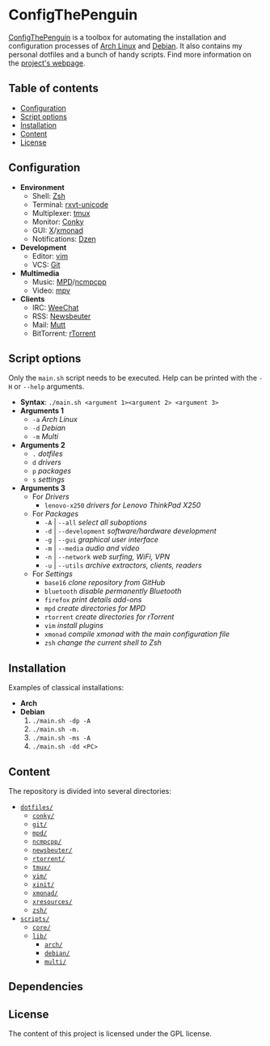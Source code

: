 # ConfigThePenguin
[ConfigThePenguin](https://github.com/sljrobin/ConfigThePenguin) is a toolbox for automating the installation and configuration processes of [Arch Linux](https://www.archlinux.org/) and [Debian](https://www.debian.org/). It also contains my personal dotfiles and a bunch of handy scripts. Find more information on the [project's webpage](https://sljrobin.org/work/configthepenguin).

## Table of contents
* [Configuration](https://github.com/sljrobin/ConfigThePenguin#configuration)
* [Script options](https://github.com/sljrobin/ConfigThePenguin#script-options)
* [Installation](https://github.com/sljrobin/ConfigThePenguin#installation)
* [Content](https://github.com/sljrobin/ConfigThePenguin#content)
* [License](https://github.com/sljrobin/ConfigThePenguin#license)

## Configuration
* __Environment__
    * Shell: [Zsh](http://www.zsh.org/)
    * Terminal: [rxvt-unicode](http://software.schmorp.de/pkg/rxvt-unicode.html)
    * Multiplexer: [tmux](https://tmux.github.io/)
    * Monitor: [Conky](https://github.com/brndnmtthws/conky)
    * GUI: [X](http://www.x.org/wiki/)/[xmonad](http://xmonad.org/)
    * Notifications: [Dzen](https://robm.github.io/dzen/)
* __Development__
    * Editor: [vim](http://www.vim.org/)
    * VCS: [Git](https://git-scm.com/)
* __Multimedia__
    * Music: [MPD](http://www.musicpd.org/)/[ncmpcpp](http://rybczak.net/ncmpcpp/)
    * Video: [mpv](https://mpv.io/)
* __Clients__
    * IRC: [WeeChat](https://weechat.org/)
    * RSS: [Newsbeuter](http://newsbeuter.org/)
    * Mail: [Mutt](http://www.mutt.org/)
    * BitTorrent: [rTorrent](https://rakshasa.github.io/rtorrent/)

## Script options
Only the `main.sh` script needs to be executed. Help can be printed with the `-H` or `--help` arguments.
* __Syntax__: `./main.sh <argument 1><argument 2> <argument 3>`
* __Arguments 1__
    * `-a` _Arch Linux_
    * `-d` _Debian_
    * `-m` _Multi_
* __Arguments 2__
    * `.` _dotfiles_
    * `d` _drivers_
    * `p` _packages_
    * `s` _settings_
* __Arguments 3__
    * For _Drivers_
        * `lenovo-x250` _drivers for Lenovo ThinkPad X250_
    * For _Packages_
        * `-A` | `--all` _select all suboptions_
        * `-d` | `--development` _software/hardware development_
        * `-g` | `--gui` _graphical user interface_
        * `-m` | `--media` _audio and video_
        * `-n` | `--network` _web surfing, WiFi, VPN_
        * `-u` | `--utils` _archive extractors, clients, readers_
    * For _Settings_
        * `base16` _clone repository from GitHub_
        * `bluetooth` _disable permanently Bluetooth_
        * `firefox` _print details add-ons_
        * `mpd` _create directories for MPD_
        * `rtorrent` _create directories for rTorrent_
        * `vim` _install plugins_
        * `xmonad` _compile xmonad with the main configuration file_
        * `zsh` _change the current shell to Zsh_

## Installation
Examples of classical installations:
* __Arch__
* __Debian__
    1. `./main.sh -dp -A`
    2. `./main.sh -m.`
    3. `./main.sh -ms -A`
    4. `./main.sh -dd <PC>`

## Content
The repository is divided into several directories:
* [`dotfiles/`](/dotfiles/)
    * [`conky/`](/dotfiles/conky)
    * [`git/`](/dotfiles/git)
    * [`mpd/`](/dotfiles/mpd)
    * [`ncmpcpp/`](/dotfiles/ncmpcpp)
    * [`newsbeuter/`](/dotfiles/newsbeuter)
    * [`rtorrent/`](/dotfiles/rtorrent)
    * [`tmux/`](/dotfiles/tmux)
    * [`vim/`](/dotfiles/vim)
    * [`xinit/`](/dotfiles/xinit)
    * [`xmonad/`](/dotfiles/xmonad)
    * [`xresources/`](/dotfiles/xresources)
    * [`zsh/`](/dotfiles/zsh)
* [`scripts/`](/scripts/)
    * [`core/`](/scripts/core)
    * [`lib/`](/scripts/lib)
        * [`arch/`](/scripts/lib/arch)
        * [`debian/`](/scripts/lib/debian)
        * [`multi/`](/scripts/lib/multi)

## Dependencies

## License
The content of this project is licensed under the GPL license.
